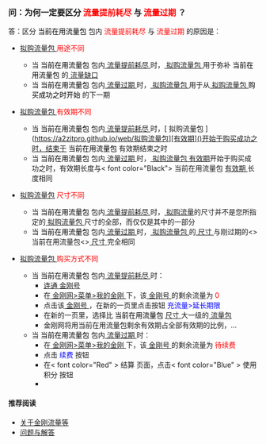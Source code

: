 ### 问：为何一定要区分<font color="Red"> 流量提前耗尽 </font>与<font color="Red"> 流量过期 </font>？
答：区分<font color="Black"> 当前在用流量包 </font>包内<font color="Red"> 流量提前耗尽 </font>与<font color="Red"> 流量过期 </font>的原因是：

- [ 拟购流量包 ](https://a2zitpro.github.io/web/拟购流量包)<font color="Red"> 用途不同 </font>
  - 当<font color="Black"> 当前在用流量包 </font>包内[ 流量提前耗尽 ](https://a2zitpro.github.io/web/流量提前耗尽的识别)时，[ 拟购流量包 ](https://a2zitpro.github.io/web/流量包)用于弥补<font color="Black"> 当前在用流量包 </font>的[ 流量缺口 ](https://a2zitpro.github.io/web/流量)
  - 当<font color="Black"> 当前在用流量包 </font>包内[ 流量过期 ](https://a2zitpro.github.io/web/流量过期的识别)时，[ 拟购流量包 ](https://a2zitpro.github.io/web/拟购流量包)用于从[ 拟购流量包 ](https://a2zitpro.github.io/web/拟购流量包)<font color="Black"> 购买成功之时开始 </font>的下一期
- [ 拟购流量包 ](https://a2zitpro.github.io/web/拟购流量包)<font color="Red"> 有效期不同 </font>
  - 当<font color="Black"> 当前在用流量包 </font>包内[ 流量提前耗尽 ](https://a2zitpro.github.io/web/流量提前耗尽的识别)时，[ 拟购流量包 ](https://a2zitpro.github.io/web/拟购流量包][有效期]()开始于购买成功之时，结束于<font color="Black"> 当前在用流量包 </font>有效期结束之时
  - 当<font color="Black"> 当前在用流量包 </font>包内[ 流量过期 ](https://a2zitpro.github.io/web/流量过期的识别)时，[ 拟购流量包 ](https://a2zitpro.github.io/web/拟购流量包)[有效期]()开始于购买成功之时，有效期长度与< font color="Black"> 当前在用流量包 </font>[ 有效期 ](https://a2zitpro.github.io/web/流量包有效期) 长度相同
- [ 拟购流量包](https://a2zitpro.github.io/web/拟购流量包)<font color="Red"> 尺寸不同 </font>
  - 当<font color="Black"> 当前在用流量包 </font>包内[ 流量提前耗尽 ](https://a2zitpro.github.io/web/流量提前耗尽的识别)时，[ 拟购流量](https://a2zitpro.github.io/web/拟购流量)的尺寸并不是您所指定的[ 拟购流量包 ](https://a2zitpro.github.io/web/拟购流量包)尺寸的全部，而仅仅是其中的一部分
  - 当<font color="Black"> 当前在用流量包 </font>包内[ 流量过期 ](https://a2zitpro.github.io/web/流量过期的识别)时，[ 拟购流量包 ](https://a2zitpro.github.io/web/拟购流量包)的[ 尺寸 ](https://a2zitpro.github.io/web/流量包尺寸)与刚过期的<>当前在用流量包<>[ 尺寸 ](https://a2zitpro.github.io/web/流量包尺寸) 完全相同

- [ 拟购流量包 ](https://a2zitpro.github.io/web/拟购流量包)<font color="Red"> 购买方式不同 </font>
  - 当<font color="Black"> 当前在用流量包 </font>包内[ 流量提前耗尽 ](https://a2zitpro.github.io/web/流量提前耗尽的识别)时：
    - [ 连通 ](https://a2zitpro.github.io/web/主号和副号的用途)[ 金刚号 ](https://a2zitpro.github.io/web/金刚号)
    - 在[ 金刚网>菜单>我的金刚 ](https://www.atozitpro.net/zh/my-account/)下，该[ 金刚号 ](https://a2zitpro.github.io/web/金刚号)的剩余流量为<font color="Red"> 0 </font>
    - 点击该[ 金刚号 ](https://a2zitpro.github.io/web/金刚号)，在新的一页里点击按钮<font color="Blue"> 充流量>延长期限 </font>
    - 在新的一页里，选择比<font color="Black"> 当前在用流量包 </font>[ 尺寸 ](https://a2zitpro.github.io/web/流量包尺寸)大一级的[ 流量包 ](https://a2zitpro.github.io/web/流量包)
    - 金刚网将用当前在用流量包剩余有效期占全部有效期的比例，...
  - 当<font color="Black"> 当前在用流量包 </font>包内[ 流量过期 ](https://a2zitpro.github.io/web/流量过期的识别)时：
    - 在[ 金刚网>菜单>我的金刚 ](https://www.atozitpro.net/zh/my-account/)下，该[ 金刚号 ](https://a2zitpro.github.io/web/金刚号)的剩余流量为<font color="Red"> 待续费 </font>
    - 点击<font color="Blue" > 续费 </font>按钮
    - 在< font color="Red" > 结算 </font>页面，点击< font color="Blue" > 使用积分 </font>按钮
    - 
#### 推荐阅读
- [关于金刚流量等](https://a2zitpro.github.io/web/列表-流量及相关问题)
- [问题与解答](https://a2zitpro.github.io/web/列表-问题与解答)

